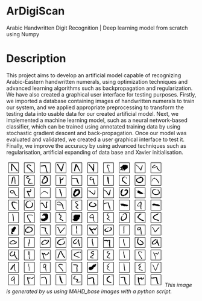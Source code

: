 # ArDigiScan
Arabic Handwritten Digit Recognition | Deep learning model from scratch using Numpy
# Description
This project aims to develop an artificial model capable of recognizing Arabic-Eastern handwritten numerals, using optimization techniques and advanced learning algorithms such as backpropagation and regularization. We have also created a graphical user interface for testing purposes. Firstly, we imported a database containing images of handwritten numerals to train our system, and we applied appropriate preprocessing to transform the testing data into usable data for our created artificial model. Next, we implemented a machine learning model, such as a neural network-based classifier, which can be trained using annotated training data by using stochastic gradient descent and back-propagation. Once our model was evaluated and validated, we created a user graphical interface to test it. Finally, we improve the accuracy by using advanced techniques such as regularisation, artificial expanding of data base and Xavier initialisation.

<img src="images/hand.jpg">
<i>This image is generated by us using MAHD_base images with a python script.</i>
